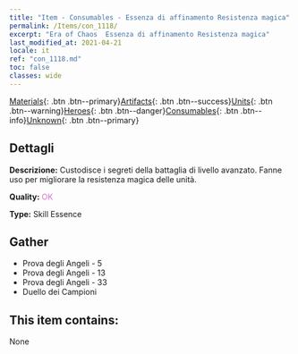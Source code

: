 ```yaml
---
title: "Item - Consumables - Essenza di affinamento Resistenza magica"
permalink: /Items/con_1118/
excerpt: "Era of Chaos  Essenza di affinamento Resistenza magica"
last_modified_at: 2021-04-21
locale: it
ref: "con_1118.md"
toc: false
classes: wide
---
```

 [Materials](/it/Items/){: .btn .btn--primary}[Artifacts](/it/Items/Artifacts/){: .btn .btn--success}[Units](/it/Items/Units/){: .btn .btn--warning}[Heroes](/it/Items/Heroes/){: .btn .btn--danger}[Consumables](/it/Items/Consumables/){: .btn .btn--info}[Unknown](/it/Items/Unknown/){: .btn .btn--primary}

## Dettagli
 **Descrizione:** Custodisce i segreti della battaglia di livello avanzato. Fanne uso per migliorare la resistenza magica delle unità.

 **Quality:** <span style="color: #DA70D6">OK</span>

 **Type:** Skill Essence

## Gather

*    Prova degli Angeli - 5 
*    Prova degli Angeli - 13 
*    Prova degli Angeli - 33 
*    Duello dei Campioni 

## This item contains:

  None

